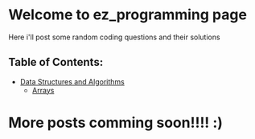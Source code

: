 # Welcome to ez_programming page

Here i'll post some random coding questions and their solutions

## Table of Contents:
- [Data Structures and Algorithms](https://github.com/Sandeep5303/ez_programming/tree/master/Data%20Structures%20%26%20Algo)
  - [Arrays](https://github.com/Sandeep5303/ez_programming/tree/master/Data%20Structures%20%26%20Algo/Arrays)


# More posts comming soon!!!! :)
